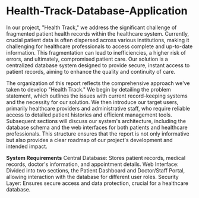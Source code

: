 # Health-Track-Database-Application
In our project, "Health Track," we address the significant challenge of fragmented patient health records within the healthcare system. Currently, crucial patient data is often dispersed across various institutions, making it challenging for healthcare professionals to access complete and up-to-date information. This fragmentation can lead to inefficiencies, a higher risk of errors, and ultimately, compromised patient care. Our solution is a centralized database system designed to provide secure, instant access to patient records, aiming to enhance the quality and continuity of care.

The organization of this report reflects the comprehensive approach we've taken to develop "Health Track." We begin by detailing the problem statement, which outlines the issues with current record-keeping systems and the necessity for our solution. We then introduce our target users, primarily healthcare providers and administrative staff, who require reliable access to detailed patient histories and efficient management tools. Subsequent sections will discuss our system's architecture, including the database schema and the web interfaces for both patients and healthcare professionals. This structure ensures that the report is not only informative but also provides a clear roadmap of our project's development and intended impact.

**System Requirements**
Central Database: Stores patient records, medical records, doctor's information, and appointment details.
Web Interface: Divided into two sections, the Patient Dashboard and Doctor/Staff Portal, allowing interaction with the database for different user roles.
Security Layer: Ensures secure access and data protection, crucial for a healthcare database.

